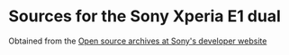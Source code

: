 # Sources for the Sony Xperia E1 dual

Obtained from the [Open source archives at Sony's developer website](https://developer.sony.com/develop/open-devices/downloads/open-source-archives/)
